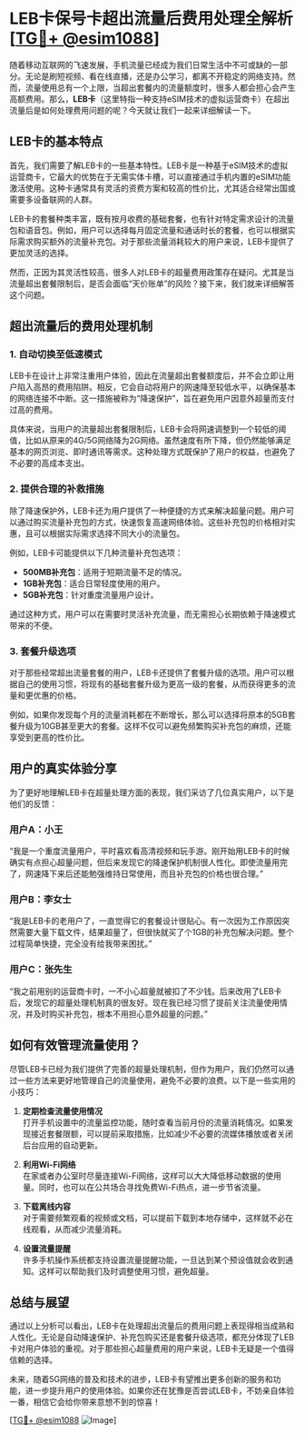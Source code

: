 # LEB卡保号卡超出流量后费用处理全解析[[TG💪+ @esim1088](https://t.me/s/esim1088)]

随着移动互联网的飞速发展，手机流量已经成为我们日常生活中不可或缺的一部分。无论是刷短视频、看在线直播，还是办公学习，都离不开稳定的网络支持。然而，流量使用总有一个上限，当超出套餐内的流量额度时，很多人都会担心会产生高额费用。那么，**LEB卡**（这里特指一种支持eSIM技术的虚拟运营商卡）在超出流量后是如何处理费用问题的呢？今天就让我们一起来详细解读一下。

## LEB卡的基本特点

首先，我们需要了解LEB卡的一些基本特性。LEB卡是一种基于eSIM技术的虚拟运营商卡，它最大的优势在于无需实体卡槽，可以直接通过手机内置的eSIM功能激活使用。这种卡通常具有灵活的资费方案和较高的性价比，尤其适合经常出国或需要多设备联网的人群。

LEB卡的套餐种类丰富，既有按月收费的基础套餐，也有针对特定需求设计的流量包和语音包。例如，用户可以选择每月固定流量和通话时长的套餐，也可以根据实际需求购买额外的流量补充包。对于那些流量消耗较大的用户来说，LEB卡提供了更加灵活的选择。

然而，正因为其灵活性较高，很多人对LEB卡的超量费用政策存在疑问。尤其是当流量超出套餐限制后，是否会面临“天价账单”的风险？接下来，我们就来详细解答这个问题。

## 超出流量后的费用处理机制

### 1. 自动切换至低速模式

LEB卡在设计上非常注重用户体验，因此在流量超出套餐额度后，并不会立即让用户陷入高昂的费用陷阱。相反，它会自动将用户的网速降至较低水平，以确保基本的网络连接不中断。这一措施被称为“降速保护”，旨在避免用户因意外超量而支付过高的费用。

具体来说，当用户的流量超出套餐限制后，LEB卡会将网速调整到一个较低的阈值，比如从原来的4G/5G网络降为2G网络。虽然速度有所下降，但仍然能够满足基本的网页浏览、即时通讯等需求。这种处理方式既保护了用户的权益，也避免了不必要的高成本支出。

### 2. 提供合理的补救措施

除了降速保护外，LEB卡还为用户提供了一种便捷的方式来解决超量问题。用户可以通过购买流量补充包的方式，快速恢复高速网络体验。这些补充包的价格相对实惠，且可以根据实际需求选择不同大小的流量包。

例如，LEB卡可能提供以下几种流量补充包选项：
- **500MB补充包**：适用于短期流量不足的情况。
- **1GB补充包**：适合日常轻度使用的用户。
- **5GB补充包**：针对重度流量用户设计。

通过这种方式，用户可以在需要时灵活补充流量，而无需担心长期依赖于降速模式带来的不便。

### 3. 套餐升级选项

对于那些经常超出流量套餐的用户，LEB卡还提供了套餐升级的选项。用户可以根据自己的使用习惯，将现有的基础套餐升级为更高一级的套餐，从而获得更多的流量和更优惠的价格。

例如，如果你发现每个月的流量消耗都在不断增长，那么可以选择将原本的5GB套餐升级为10GB甚至更大的套餐。这样不仅可以避免频繁购买补充包的麻烦，还能享受到更高的性价比。

## 用户的真实体验分享

为了更好地理解LEB卡在超量处理方面的表现，我们采访了几位真实用户，以下是他们的反馈：

### 用户A：小王
“我是一个重度流量用户，平时喜欢看高清视频和玩手游。刚开始用LEB卡的时候确实有点担心超量问题，但后来发现它的降速保护机制很人性化。即使流量用完了，网速降下来后还能勉强维持日常使用，而且补充包的价格也很合理。”

### 用户B：李女士
“我是LEB卡的老用户了，一直觉得它的套餐设计很贴心。有一次因为工作原因突然需要大量下载文件，结果超量了，但很快就买了个1GB的补充包解决问题。整个过程简单快捷，完全没有给我带来困扰。”

### 用户C：张先生
“我之前用别的运营商卡时，一不小心超量就被扣了不少钱。后来改用了LEB卡后，发现它的超量处理机制真的很友好。现在我已经习惯了提前关注流量使用情况，并及时购买补充包，根本不用担心意外超量的问题。”

## 如何有效管理流量使用？

尽管LEB卡已经为我们提供了完善的超量处理机制，但作为用户，我们仍然可以通过一些方法来更好地管理自己的流量使用，避免不必要的浪费。以下是一些实用的小技巧：

1. **定期检查流量使用情况**  
   打开手机设置中的流量监控功能，随时查看当前月份的流量消耗情况。如果发现接近套餐限额，可以提前采取措施，比如减少不必要的流媒体播放或者关闭后台应用的自动更新。

2. **利用Wi-Fi网络**  
   在家或者办公室时尽量连接Wi-Fi网络，这样可以大大降低移动数据的使用量。同时，也可以在公共场合寻找免费Wi-Fi热点，进一步节省流量。

3. **下载离线内容**  
   对于需要频繁观看的视频或文档，可以提前下载到本地存储中，这样就不必在线观看，从而减少流量消耗。

4. **设置流量提醒**  
   许多手机操作系统都支持设置流量提醒功能，一旦达到某个预设值就会收到通知。这样可以帮助我们及时调整使用习惯，避免超量。

## 总结与展望

通过以上分析可以看出，LEB卡在处理超出流量后的费用问题上表现得相当成熟和人性化。无论是自动降速保护、补充包购买还是套餐升级选项，都充分体现了LEB卡对用户体验的重视。对于那些担心超量费用的用户来说，LEB卡无疑是一个值得信赖的选择。

未来，随着5G网络的普及和技术的进步，LEB卡有望推出更多创新的服务和功能，进一步提升用户的使用体验。如果你还在犹豫是否尝试LEB卡，不妨亲自体验一番，相信它会给你带来意想不到的惊喜！

[[TG💪+ @esim1088](https://t.me/s/esim1088) ![Image](https://i.postimg.cc/4NQfJmqS/Snipaste-2025-05-13-00-14-12.png)]